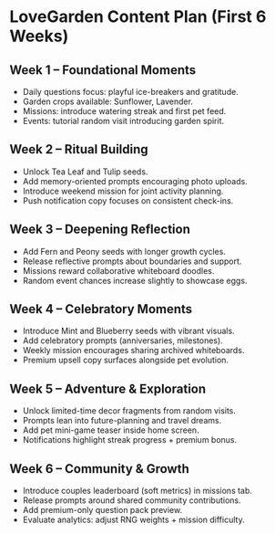 # LoveGarden Content Plan (First 6 Weeks)

## Week 1 – Foundational Moments
- Daily questions focus: playful ice-breakers and gratitude.
- Garden crops available: Sunflower, Lavender.
- Missions: introduce watering streak and first pet feed.
- Events: tutorial random visit introducing garden spirit.

## Week 2 – Ritual Building
- Unlock Tea Leaf and Tulip seeds.
- Add memory-oriented prompts encouraging photo uploads.
- Introduce weekend mission for joint activity planning.
- Push notification copy focuses on consistent check-ins.

## Week 3 – Deepening Reflection
- Add Fern and Peony seeds with longer growth cycles.
- Release reflective prompts about boundaries and support.
- Missions reward collaborative whiteboard doodles.
- Random event chances increase slightly to showcase eggs.

## Week 4 – Celebratory Moments
- Introduce Mint and Blueberry seeds with vibrant visuals.
- Add celebratory prompts (anniversaries, milestones).
- Weekly mission encourages sharing archived whiteboards.
- Premium upsell copy surfaces alongside pet evolution.

## Week 5 – Adventure & Exploration
- Unlock limited-time decor fragments from random visits.
- Prompts lean into future-planning and travel dreams.
- Add pet mini-game teaser inside home screen.
- Notifications highlight streak progress + premium bonus.

## Week 6 – Community & Growth
- Introduce couples leaderboard (soft metrics) in missions tab.
- Release prompts around shared community contributions.
- Add premium-only question pack preview.
- Evaluate analytics: adjust RNG weights + mission difficulty.
